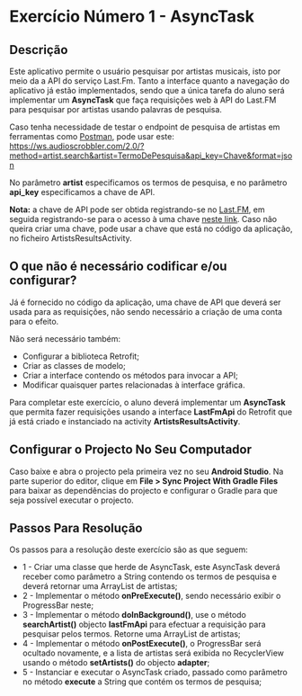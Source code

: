 # Exercício Número 1  - AsyncTask
  
## Descrição  
Este aplicativo permite o usuário pesquisar por artistas musicais, isto por meio da a API do serviço Last.Fm. Tanto a interface quanto a navegação do aplicativo já estão implementados, sendo que a única tarefa do aluno será implementar um **AsyncTask** que faça requisições web à API do Last.FM para pesquisar por artistas usando palavras de pesquisa.

Caso tenha necessidade de testar o endpoint de pesquisa de artistas em ferramentas como [Postman](https://www.getpostman.com/), pode usar este:
https://ws.audioscrobbler.com/2.0/?method=artist.search&artist=TermoDePesquisa&api_key=Chave&format=json

No parâmetro **artist** especificamos os termos de pesquisa, e no parâmetro **api_key** especificamos a chave de API.

**Nota:** a chave de API pode ser obtida registrando-se no [Last.FM](https://www.last.fm/join), em seguida registrando-se para o acesso à uma chave [neste link](https://www.last.fm/api/account/create). Caso não queira criar uma chave, pode usar a chave que está no código da aplicação, no ficheiro ArtistsResultsActivity.

## O que não é necessário codificar e/ou configurar?
Já é fornecido no código da aplicação, uma chave de API que deverá ser usada para as requisições, não sendo necessário a criação de uma conta para o efeito.

Não será necessário também:
- Configurar a biblioteca Retrofit;
- Criar as classes de modelo;
- Criar a interface contendo os métodos para invocar a API; 
- Modificar quaisquer partes relacionadas à interface gráfica.

Para completar este exercício, o aluno deverá implementar um **AsyncTask** que permita fazer requisições usando a interface **LastFmApi** do Retrofit que já está criado e instanciado na activity **ArtistsResultsActivity**.

## Configurar o Projecto No Seu Computador
Caso baixe e abra o projecto pela primeira vez no seu **Android Studio**. Na parte superior do editor, clique em **File > Sync Project With Gradle Files** para baixar as dependências do projecto e configurar o Gradle para que seja possível executar o projecto.

## Passos Para Resolução
Os passos para a resolução deste exercício são as que seguem:

 - 1 - Criar uma classe que herde de AsyncTask, este AsyncTask deverá receber como parâmetro a String contendo os termos de pesquisa e deverá retornar uma ArrayList de artistas;
 - 2 - Implementar o método **onPreExecute()**, sendo necessário exibir o ProgressBar neste;
 - 3 - Implementar o método **doInBackground()**, use o método **searchArtist()** objecto **lastFmApi** para efectuar a requisição para pesquisar pelos termos. Retorne uma ArrayList de artistas;
 - 4 - Implementar o método **onPostExecute()**, o ProgressBar será ocultado novamente, e a lista de artistas será exibida no RecyclerView usando o método **setArtists()** do objecto **adapter**;
- 5 - Instanciar e executar o AsyncTask criado, passado como parâmetro no método **execute** a String que contém os termos de pesquisa;